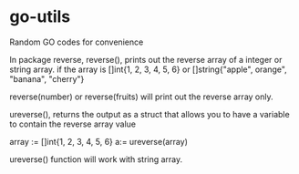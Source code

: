 # go-utils
Random GO codes for convenience

In package reverse, 
reverse(), prints out the reverse array of a integer or string array.
if the array is []int{1, 2, 3, 4, 5, 6} or []string{"apple", orange", "banana", "cherry"}

reverse(number) or reverse(fruits) will print out the reverse array only.

ureverse(), returns the output as a struct that allows you to have a variable to contain the reverse array value

array := []int{1, 2, 3, 4, 5, 6}
a:= ureverse(array)

ureverse() function will work with string array.
